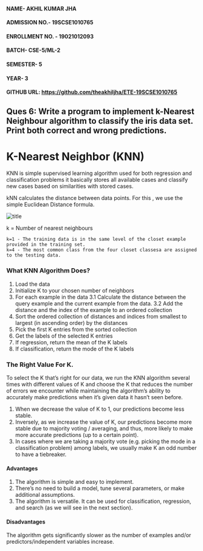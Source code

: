 #### NAME- AKHIL KUMAR JHA
#### ADMISSION NO.- 19SCSE1010765
#### ENROLLMENT NO. - 19021012093
#### BATCH- CSE-5/ML-2
#### SEMESTER- 5
#### YEAR- 3
#### GITHUB URL: https://github.com/theakhiljha/ETE-19SCSE1010765

## Ques 6: Write a program to implement k-Nearest Neighbour algorithm to classify the iris data set. Print both correct and wrong predictions.

# K-Nearest Neighbor (KNN)

KNN is simple supervised learning algorithm used for both regression and classification problems it basically stores all available cases and classify new cases based on similarities with stored cases.

kNN calculates the distance between data points. For this , we use the simple Euclidean Distance formula.

![title](https://i.ibb.co/gmDRz9N/1-BQJFF3ckt-R-Kn32v-M4-Cme-Q.png)

k = Number of nearest neighbours

    k=1 - The training data is in the same level of the closet example provided in the training set.
    k=4 - The most common class from the four closet classesa are assigned to the testing data. 
    
### What KNN Algorithm Does?


1. Load the data
2. Initialize K to your chosen number of neighbors
3. For each example in the data
    3.1 Calculate the distance between the query example and the current example from the data.
    3.2 Add the distance and the index of the example to an ordered collection
4. Sort the ordered collection of distances and indices from smallest to largest (in ascending order) by the distances
5. Pick the first K entries from the sorted collection
6. Get the labels of the selected K entries
7. If regression, return the mean of the K labels
8. If classification, return the mode of the K labels

### The Right Value For K.

To select the K that’s right for our data, we run the KNN algorithm several times with different values of K and choose the K that reduces the number of errors we encounter while maintaining the algorithm’s ability to accurately make predictions when it’s given data it hasn’t seen before.

1. When we decrease the value of K to 1, our predictions become less stable.
2. Inversely, as we increase the value of K, our predictions become more stable due to majority voting / averaging, and thus, more likely to make more accurate predictions (up to a certain point).
3. In cases where we are taking a majority vote (e.g. picking the mode in a classification problem) among labels, we usually make K an odd number to have a tiebreaker.

#### Advantages

1. The algorithm is simple and easy to implement.
2. There’s no need to build a model, tune several parameters, or make additional assumptions.
3. The algorithm is versatile. It can be used for classification, regression, and search (as we will see in the next section).

#### Disadvantages

The algorithm gets significantly slower as the number of examples and/or predictors/independent variables increase.
